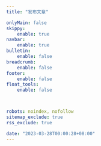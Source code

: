 ```yaml
---
title: "发布文章"

onlyMain: false
skippy:
    enable: true
navbar:
    enable: true
bulletin:
    enable: false
breadcrumb:
    enable: false
footer:
    enable: false
float_tools:
    enable: false



robots: noindex, nofollow
sitemap_exclude: true
rss_exclude: true

date: "2023-03-28T00:00:28+08:00"
---
```

